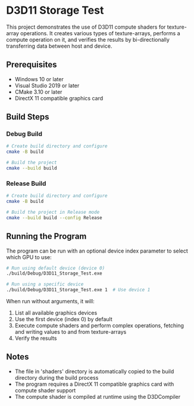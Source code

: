 # D3D11 Storage Test

This project demonstrates the use of D3D11 compute shaders for texture-array operations. It creates various types of texture-arrays, performs a compute operation on it, and verifies the results by bi-directionally transferring data between host and device.

## Prerequisites

- Windows 10 or later
- Visual Studio 2019 or later
- CMake 3.10 or later
- DirectX 11 compatible graphics card

## Build Steps

### Debug Build
```bash
# Create build directory and configure
cmake -B build

# Build the project
cmake --build build
```

### Release Build
```bash
# Create build directory and configure
cmake -B build

# Build the project in Release mode
cmake --build build --config Release
```

## Running the Program

The program can be run with an optional device index parameter to select which GPU to use:

```bash
# Run using default device (device 0)
./build/Debug/D3D11_Storage_Test.exe

# Run using a specific device
./build/Debug/D3D11_Storage_Test.exe 1  # Use device 1
```

When run without arguments, it will:
1. List all available graphics devices
2. Use the first device (index 0) by default
3. Execute compute shaders and perform complex operations, fetching and writing values to and from texture-arrays
4. Verify the results

## Notes

- The file in 'shaders' directory is automatically copied to the build directory during the build process
- The program requires a DirectX 11 compatible graphics card with compute shader support
- The compute shader is compiled at runtime using the D3DCompiler 